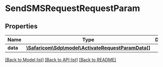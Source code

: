 # SendSMSRequestRequestParam

## Properties
Name | Type | Description | Notes
------------ | ------------- | ------------- | -------------
**data** | [**\Safaricom\Sdp\model\ActivateRequestParamData[]**](ActivateRequestParamData.md) |  | [optional] 

[[Back to Model list]](../README.md#documentation-for-models) [[Back to API list]](../README.md#documentation-for-api-endpoints) [[Back to README]](../README.md)


